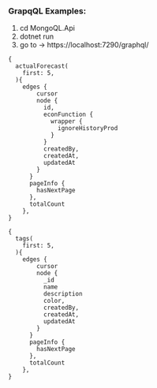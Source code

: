 ### GrapqQL Examples:

1) cd MongoQL.Api
2) dotnet run
3) go to -> https://localhost:7290/graphql/

```
{
  actualForecast(
    first: 5,
  ){
    edges {
        cursor
        node {
          id,
          econFunction {
            wrapper {
              ignoreHistoryProd
            }
          }
          createdBy,
          createdAt,
          updatedAt
        }
      }
      pageInfo {
        hasNextPage
      },
      totalCount
    },
}

```

```
{
  tags(
    first: 5,
  ){
    edges {
        cursor
        node {
          _id
          name
          description
          color,
          createdBy,
          createdAt,
          updatedAt
        }
      }
      pageInfo {
        hasNextPage
      },
      totalCount
    },
}

```
